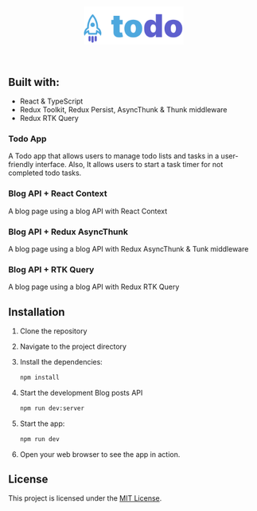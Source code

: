 <p align="center">
  <a href="https://github.com/robstermarinho/todo-react-ts" target="_blank" rel="noopener noreferrer">
    <img width="200" src="./src/assets/todo-logo.svg" alt="todo logo">
  </a>
</p>
<br/>

## Built with:

- React & TypeScript
- Redux Toolkit, Redux Persist, AsyncThunk & Thunk middleware
- Redux RTK Query

### Todo App

A Todo app that allows users to manage todo lists and tasks in a user-friendly interface. Also, It allows users to start a task timer for not completed todo tasks.

### Blog API + React Context

A blog page using a blog API with React Context

### Blog API + Redux AsyncThunk

A blog page using a blog API with Redux AsyncThunk & Tunk middleware

### Blog API + RTK Query

A blog page using a blog API with Redux RTK Query

## Installation

1. Clone the repository
2. Navigate to the project directory
3. Install the dependencies:

   ```bash
   npm install
   ```

4. Start the development Blog posts API

   ```bash
   npm run dev:server
   ```

5. Start the app:

   ```bash
   npm run dev
   ```

6. Open your web browser to see the app in action.

## License

This project is licensed under the [MIT License](LICENSE).
